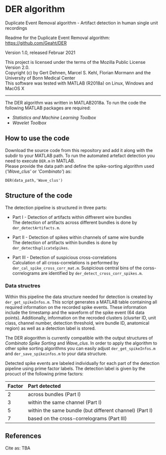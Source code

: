 # DER algorithm
Duplicate Event Removal algorithm - Artifact detection in human single unit recordings 

Readme for the Duplicate Event Removal algorithm:  
https://github.com/Geaht/DER

Version 1.0, released Februar 2021  

This project is licensed under the terms of the Mozilla Public License Version 2.0.  
Copyright (c) by Gert Dehnen, Marcel S. Kehl, Florian Mormann and the University of Bonn Medical Center  
This software was tested with MATLAB (R2018a) on Linux, Windows and MacOS X

------------------------------------------------------------------------------------------
The DER algorithm was written in MATLAB2018a. 
To run the code the following MATLAB packages are required:  

* *Statistics and Machine Learning Toolbox*
* *Wavelet Toolbox*  


## How to use the code 

Download the source code from this repository and add it along with the subdir to your MATLAB path. 
To run the automated artefact detection you need to execute `DER.m` in MATLAB.  
Please provide the data path and define the spike-sorting algorithm used (*'Wave_clus'* or *'Combinato'*) as:  

```
DER(data_path,'Wave_clus')
```  

## Structure of the code

The detection pipeline is structured in three parts: 

* Part I - Detection of artifacts within diffrerent wire bundles  
The detection of artifacts across different bundles is done by `der_detectArtifacts.m`.  

* Part II - Detection of spikes within channels of same wire bundle  
The detection of artifacts within bundles is done by `der_detectDuplicateSpikes`.  

* Part III - Detection of suspicious cross-correlations  
Calculation of all cross-correlations is performed by `der_cal_spike_cross_corr_mat.m`.
Suspicious central bins of the corss-correlograms are identified by `der_detect_cross_corr_spikes.m`.

### Data structres

Within this pipeline the data structure needed for detection is created by `der_get_spikeInfos.m`.
This script generates a MATLAB table containing all required information on the recorded spike events.
These information include the timestamp and the waveform of the spike event (64 data points). 
Additionally, information on the recroded clusters (clusrter ID, unit class, channel number, detection threshold, wire bundle ID, anatomical region) as well as a detection label is stored. 

The DER alogorithm is currently compatible with the output structures of *Combinato Spike Sorting* and *Wave_clus*.
In order to apply the algorithm to other spike sorting algorithms you can easily adjust `der_get_spikeInfos.m` 
and `der_save_spikeinfos.m` to your data structure. 

Detected spike events are labeled individually for each part of the detection pipeline using prime factor labels.
The detection label is given by the procuct of the following prime factors:

Factor | Part detected
:---|:---
2   | across bundles (Part I)
3   | within the same channel (Part I)  
5   | within the same bundle (but different channel) (Part I)  
7   | based on the cross-correlograms (Part III)

## References

Cite as: TBA


